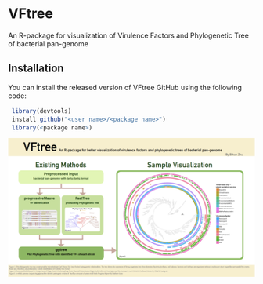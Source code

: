 
# VFtree

<!-- badges: start -->
<!-- badges: end -->

An R-package for visualization of Virulence Factors and Phylogenetic Tree of bacterial pan-genome

## Installation

You can install the released version of VFtree  GitHub using the following code:

``` r
 library(devtools)
 install github("<user name>/<package name>")
 library(<package name>)

```


![GitHub Logo](./inst/extdata/pitch.png)
